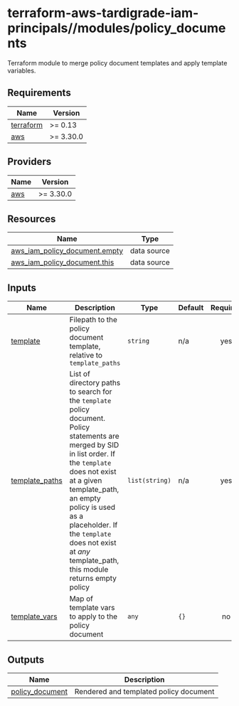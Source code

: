 # terraform-aws-tardigrade-iam-principals//modules/policy_documents

Terraform module to merge policy document templates and apply template variables.


<!-- BEGIN TFDOCS -->
## Requirements

| Name | Version |
|------|---------|
| <a name="requirement_terraform"></a> [terraform](#requirement\_terraform) | >= 0.13 |
| <a name="requirement_aws"></a> [aws](#requirement\_aws) | >= 3.30.0 |

## Providers

| Name | Version |
|------|---------|
| <a name="provider_aws"></a> [aws](#provider\_aws) | >= 3.30.0 |

## Resources

| Name | Type |
|------|------|
| [aws_iam_policy_document.empty](https://registry.terraform.io/providers/hashicorp/aws/latest/docs/data-sources/iam_policy_document) | data source |
| [aws_iam_policy_document.this](https://registry.terraform.io/providers/hashicorp/aws/latest/docs/data-sources/iam_policy_document) | data source |

## Inputs

| Name | Description | Type | Default | Required |
|------|-------------|------|---------|:--------:|
| <a name="input_template"></a> [template](#input\_template) | Filepath to the policy document template, relative to `template_paths` | `string` | n/a | yes |
| <a name="input_template_paths"></a> [template\_paths](#input\_template\_paths) | List of directory paths to search for the `template` policy document. Policy statements are merged by SID in list order. If the `template` does not exist at a given template\_path, an empty policy is used as a placeholder. If the `template` does not exist at *any* template\_path, this module returns empty policy | `list(string)` | n/a | yes |
| <a name="input_template_vars"></a> [template\_vars](#input\_template\_vars) | Map of template vars to apply to the policy document | `any` | `{}` | no |

## Outputs

| Name | Description |
|------|-------------|
| <a name="output_policy_document"></a> [policy\_document](#output\_policy\_document) | Rendered and templated policy document |

<!-- END TFDOCS -->
